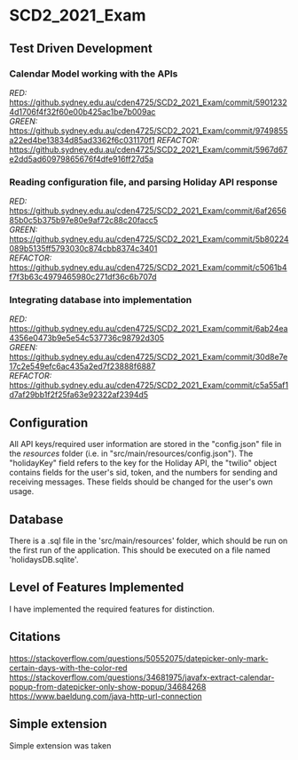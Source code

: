 # SCD2_2021_Exam

## Test Driven Development
### Calendar Model working with the APIs
*RED:* https://github.sydney.edu.au/cden4725/SCD2_2021_Exam/commit/59012324d1706f4f32f60e00b425ac1be7b009ac  
*GREEN:* https://github.sydney.edu.au/cden4725/SCD2_2021_Exam/commit/9749855a22ed4be13834d85ad3362f6c031170f1
*REFACTOR:* https://github.sydney.edu.au/cden4725/SCD2_2021_Exam/commit/5967d67e2dd5ad60979865676f4dfe916ff27d5a

### Reading configuration file, and parsing Holiday API response
*RED:* https://github.sydney.edu.au/cden4725/SCD2_2021_Exam/commit/6af265685b0c5b375b97e80e9af72c88c20facc5  
*GREEN:* https://github.sydney.edu.au/cden4725/SCD2_2021_Exam/commit/5b80224089b5135ff5793030c874cbb8374c3401  
*REFACTOR:* https://github.sydney.edu.au/cden4725/SCD2_2021_Exam/commit/c5061b4f7f3b63c4979465980c271df36c6b707d

### Integrating database into implementation
*RED:* https://github.sydney.edu.au/cden4725/SCD2_2021_Exam/commit/6ab24ea4356e0473b9e5e54c537736c98792d305  
*GREEN:* https://github.sydney.edu.au/cden4725/SCD2_2021_Exam/commit/30d8e7e17c2e549efc6ac435a2ed7f23888f6887  
*REFACTOR:* https://github.sydney.edu.au/cden4725/SCD2_2021_Exam/commit/c5a55af1d7af29bb1f2f25fa63e92322af2394d5  

## Configuration
All API keys/required user information are stored in the "config.json" file in the *resources* folder
(i.e. in "src/main/resources/config.json"). The "holidayKey" field refers to the key for the Holiday API,
the "twilio" object contains fields for the user's sid, token, and the numbers for sending and receiving
messages. These fields should be changed for the user's own usage.

## Database
There is a .sql file in the 'src/main/resources' folder, which should be run on the first run of the application.
This should be executed on a file named 'holidaysDB.sqlite'.


## Level of Features Implemented
I have implemented the required features for distinction. 

## Citations
https://stackoverflow.com/questions/50552075/datepicker-only-mark-certain-days-with-the-color-red  
https://stackoverflow.com/questions/34681975/javafx-extract-calendar-popup-from-datepicker-only-show-popup/34684268  
https://www.baeldung.com/java-http-url-connection

## Simple extension
Simple extension was taken